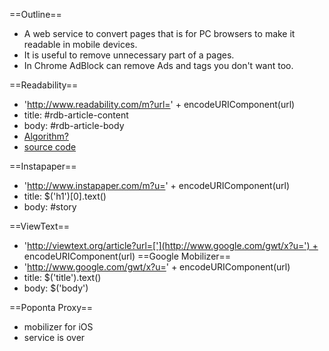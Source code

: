 ==Outline==
* A web service to convert pages that is for PC browsers to make it readable in mobile devices.
* It is useful to remove unnecessary part of a pages.
* In Chrome AdBlock can remove Ads and tags you don't want too.

==Readability==
* 'http://www.readability.com/m?url=' + encodeURIComponent(url)
* title: #rdb-article-content
* body: #rdb-article-body
* [Algorithm?](http://code.google.com/p/arc90labs-readability/source/browse/trunk/js/readability.js)
* [source code](https://code.google.com/p/arc90labs-readability/)

==Instapaper==
* 'http://www.instapaper.com/m?u=' + encodeURIComponent(url)
* title: $('h1')[0].text()
* body: #story


==ViewText==
* 'http://viewtext.org/article?url=['](http://www.google.com/gwt/x?u=') + encodeURIComponent(url)
==Google Mobilizer==
* 'http://www.google.com/gwt/x?u=' + encodeURIComponent(url)
* title: $('title').text()
* body: $('body')

==Poponta Proxy==
* mobilizer for iOS
* service is over